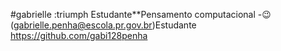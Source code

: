 #gabrielle
 :triumph Estudante**Pensamento computacional
-:wink: (gabrielle.penha@escola.pr.gov.br)Estudante
https://github.com/gabi128penha
